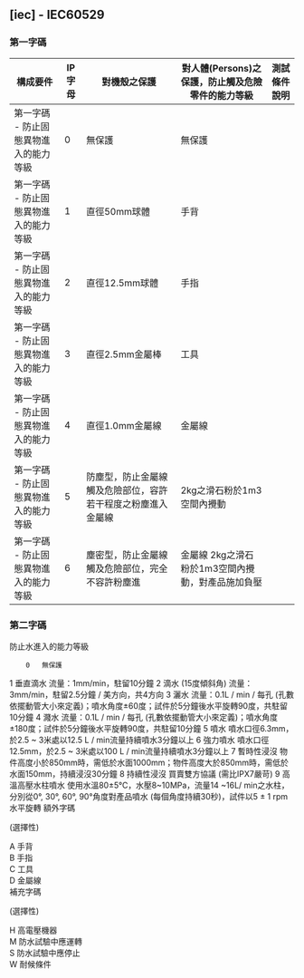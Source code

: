 ## [iec] - IEC60529

### 第一字碼

| 構成要件| IP字母| 對機殼之保護| 對人體(Persons)之保護，防止觸及危險零件的能力等級| 測試條件說明| 
|--|--|--|--|--|
|第一字碼 - 防止固態異物進入的能力等級|0|無保護|無保護||
|第一字碼 - 防止固態異物進入的能力等級|1| 直徑50mm球體|手背||
|第一字碼 - 防止固態異物進入的能力等級|2| 直徑12.5mm球體 | 手指 ||
|第一字碼 - 防止固態異物進入的能力等級|3 |直徑2.5mm金屬棒|工具||
|第一字碼 - 防止固態異物進入的能力等級|4 |直徑1.0mm金屬線|金屬線||
|第一字碼 - 防止固態異物進入的能力等級|5 |防塵型，防止金屬線觸及危險部位，容許若干程度之粉塵進入	金屬線|2kg之滑石粉於1m3空間內攪動||
|第一字碼 - 防止固態異物進入的能力等級|6 |塵密型，防止金屬線觸及危險部位，完全不容許粉塵進|金屬線	 2kg之滑石粉於1m3空間內攪動，對產品施加負壓||
			 
### 第二字碼

防止水進入的能力等級    

     	0	無保護	 	 
1	垂直滴水	 	流量：1mm/min，駐留10分鐘
2	滴水 (15度傾斜角)	 	流量：3mm/min，駐留2.5分鐘 / 美方向，共4方向
3	灑水	 	流量：0.1L / min / 每孔 (孔數依擺動管大小來定義)；噴水角度±60度；試件於5分鐘後水平旋轉90度，共駐留10分鐘
4	濺水	 	流量：0.1L / min / 每孔 (孔數依擺動管大小來定義)；噴水角度±180度；試件於5分鐘後水平旋轉90度，共駐留10分鐘
5	噴水	 	噴水口徑6.3mm，於2.5 ~ 3米處以12.5 L / min流量持續噴水3分鐘以上
6	強力噴水	 	噴水口徑12.5mm，於2.5 ~ 3米處以100 L / min流量持續噴水3分鐘以上
7	暫時性浸沒	 	物件高度小於850mm時，需低於水面1000mm；物件高度大於850mm時，需低於水面150mm，持續浸沒30分鐘
8	持續性浸沒	 	買賣雙方協議 (需比IPX7嚴苛)
9	高溫高壓水柱噴水	 	使用水溫80±5℃，水壓8~10MPa，流量14 ~16L/ min之水柱，分別從0°, 30°, 60°, 90°角度對產品噴水 (每個角度持續30秒)，試件以5 ± 1 rpm水平旋轉
額外字碼

(選擇性) 

 A	 	 手背	 
 B	 	手指	 
 C	 	工具	 
 D	 	金屬線	 
補充字碼

(選擇性) 

 H	高電壓機器	 	 
 M	防水試驗中應運轉	 	 
 S	防水試驗中應停止	 	 
 W	耐候條件	 	 